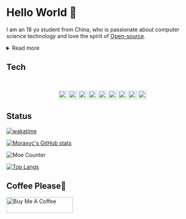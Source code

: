 # Hello World 🎉

I am an 18 yo student from China, who is passionate about computer science technology and love the spirit of [Open-source](https://en.wikipedia.org/wiki/Open_source).

<details>
    <summary>Read more</summary>
<br>

Ever since I was introduced to computers in elementary school and started programming in junior high, I've held a deep interest in computer science and technology. I enjoy studying computers, investigating various "magical" projects to understand how they were created by people, and delving into the stories and principles behind computer technology. Trying to make contributions in this field.

</details>


## Tech

<br>
<p align="center">

<img src="https://raw.githubusercontent.com/mallowigi/iconGenerator/master/assets/icons/files/nix.svg" height="22px"/>
<img src="https://raw.githubusercontent.com/mallowigi/iconGenerator/master/assets/icons/files/java.svg" height="22px"/>
<img src="https://raw.githubusercontent.com/mallowigi/iconGenerator/master/assets/icons/files/go.svg" height="22px"/>
<img src="https://raw.githubusercontent.com/mallowigi/iconGenerator/master/assets/icons/files/c.svg" height="22px"/>
<img src="https://raw.githubusercontent.com/mallowigi/iconGenerator/master/assets/icons/files/sqlite.svg" height="22px"/>
<img src="https://raw.githubusercontent.com/mallowigi/iconGenerator/master/assets/icons/files/python.svg" height="22px"/>
<img src="https://raw.githubusercontent.com/mallowigi/iconGenerator/master/assets/icons/files/html.svg" height="22px"/>
<img src="https://raw.githubusercontent.com/mallowigi/iconGenerator/master/assets/icons/files/nodejs.svg" height="22px"/>
<img src="https://raw.githubusercontent.com/mallowigi/iconGenerator/master/assets/icons/files/git.svg" height="22px"/>

<br>

## Status

[![wakatime](https://wakatime.com/badge/user/018e8068-e9e8-45c7-86d8-4567b4d41012.svg?style=flat)](https://wakatime.com/@018e8068-e9e8-45c7-86d8-4567b4d41012)

[![Moraxyc's GitHub stats](https://github-readme-stats.morax.icu/api?username=Moraxyc&theme=github_dark)](https://github.com/anuraghazra/github-readme-stats)

![Moe Counter](https://count.getloli.com/get/@Moraxyc?theme=rule34)

[![Top Langs](https://github-readme-stats.vercel.app/api/top-langs/?username=Moraxyc&layout=compact&count_private=true)](https://github.com/anuraghazra/github-readme-stats)

## Coffee Please🤤

<a href="https://www.buymeacoffee.com/moraxyc" target="_blank"><img src="https://cdn.buymeacoffee.com/buttons/default-orange.png" alt="Buy Me A Coffee" height="41" width="174"></a>
<!--
**Moraxyc/Moraxyc** is a ✨ _special_ ✨ repository because its `README.md` (this file) appears on your GitHub profile.

Here are some ideas to get you started:

- 🔭 I’m currently working on ...
- 🌱 I’m currently learning ...
- 👯 I’m looking to collaborate on ...
- 🤔 I’m looking for help with ...
- 💬 Ask me about ...
- 📫 How to reach me: ...
- 😄 Pronouns: ...
- ⚡ Fun fact: ...
-->
